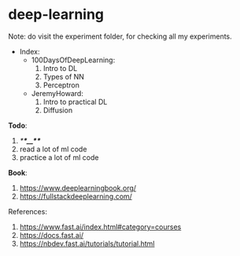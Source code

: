 # deep-learning

Note: do visit the experiment folder, for checking all my experiments.

- Index:
  - 100DaysOfDeepLearning:
    1. Intro to DL
    2. Types of NN
    3. Perceptron
  - JeremyHoward:
    1. Intro to practical DL
    2. Diffusion

**Todo**:

1. _\***\*\_\_\*\***_
2. read a lot of ml code
3. practice a lot of ml code

**Book**:

1. https://www.deeplearningbook.org/
2. https://fullstackdeeplearning.com/

References:

1. https://www.fast.ai/index.html#category=courses
2. https://docs.fast.ai/
3. https://nbdev.fast.ai/tutorials/tutorial.html
